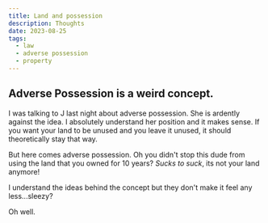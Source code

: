 ```yaml
---
title: Land and possession
description: Thoughts
date: 2023-08-25
tags:
  - law
  - adverse possession
  - property
---
```


## Adverse Possession is a weird concept.

I was talking to J last night about adverse possession. She is ardently against the idea. I absolutely understand her position and it makes sense. If you want your land to be unused and you leave it unused, it should theoretically stay that way.

But here comes adverse possession. Oh you didn't stop this dude from using the land that you owned for 10 years? *Sucks to suck*, its not your land anymore!

I understand the ideas behind the concept but they don't make it feel any less...sleezy?

Oh well.
